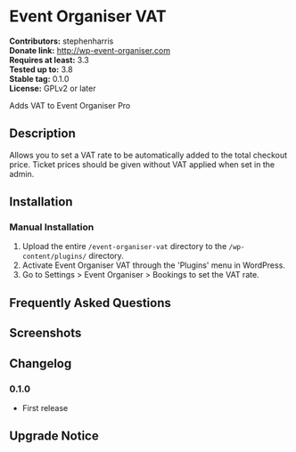 # Event Organiser VAT #
**Contributors:** stephenharris  
**Donate link:** http://wp-event-organiser.com  
**Requires at least:** 3.3  
**Tested up to:** 3.8  
**Stable tag:** 0.1.0  
**License:** GPLv2 or later  

Adds VAT to Event Organiser Pro

## Description ##

Allows you to set a VAT rate to be automatically added to the total checkout price. Ticket prices should be given without VAT applied when set in the admin.

## Installation ##

### Manual Installation ###

1. Upload the entire `/event-organiser-vat` directory to the `/wp-content/plugins/` directory.
2. Activate Event Organiser VAT through the 'Plugins' menu in WordPress.
3. Go to Settings > Event Organiser > Bookings to set the VAT rate.

## Frequently Asked Questions ##


## Screenshots ##


## Changelog ##

### 0.1.0 ###
* First release

## Upgrade Notice ##
